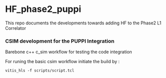 # HF_phase2_puppi

This repo documents the developments towards adding HF to the Phase2 L1 Correlator 

### CSIM development for the PUPPI Integration
Barebone c++ c_sim workflow for testing the code integration

For runing the basic csim workflow initiate the build by : 
```
vitis_hls -f scripts/script.tcl
```
